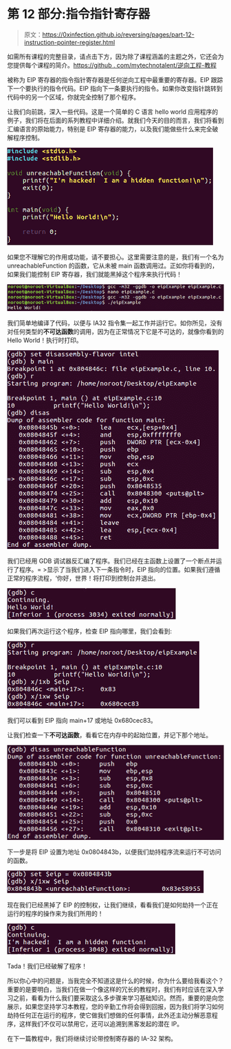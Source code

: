 # 第 12 部分:指令指针寄存器

> 原文：<https://0xinfection.github.io/reversing/pages/part-12-instruction-pointer-register.html>

如需所有课程的完整目录，请点击下方，因为除了课程涵盖的主题之外，它还会为您提供每个课程的简介。[https://github . com/mytechnotalent/逆向工程-教程](https://github.com/mytechnotalent/Reverse-Engineering-Tutorial)

被称为 EIP 寄存器的指令指针寄存器是任何逆向工程中最重要的寄存器。EIP 跟踪下一个要执行的指令代码。EIP 指向下一条要执行的指令。如果你改变指针跳转到代码中的另一个区域，你就完全控制了那个程序。

让我们向前跳，深入一些代码。这是一个简单的 C 语言 hello world 应用程序的例子，我们将在后面的系列教程中详细介绍。就我们今天的目的而言，我们将看到汇编语言的原始能力，特别是 EIP 寄存器的能力，以及我们能做些什么来完全破解程序控制。

![](img/6b29aaa3c4ad9d2456738ef1db146ed2.png)

如果您不理解它的作用或功能，请不要担心。这里需要注意的是，我们有一个名为 unreachableFunction 的函数，它从未被 main 函数调用过。正如你将看到的，如果我们能控制 EIP 寄存器，我们就能黑掉这个程序来执行代码！

![](img/307483fc718661153688a0d1ba782918.png)

我们简单地编译了代码，以便与 IA32 指令集一起工作并运行它。如你所见，没有对任何类型的**不可达函数**的调用，因为在正常情况下它是不可达的，就像你看到的 Hello World！执行时打印。

![](img/90d341010d87e8c6cfb3d1c86faa62a3.png)

我们已经用 GDB 调试器反汇编了程序。我们已经在主函数上设置了一个断点并运行了程序。= >显示了当我们进入下一条指令时，EIP 指向的位置。如果我们遵循正常的程序流程，‘你好，世界！将打印到控制台并退出。

![](img/3d92b354a4e7354b926caf602ecea836.png)

如果我们再次运行这个程序，检查 EIP 指向哪里，我们会看到:

![](img/355afa1320bb5cf3c93642f35d7c57f5.png)

我们可以看到 EIP 指向 main+17 或地址 0x680cec83。

让我们检查一下**不可达函数**，看看它在内存中的起始位置，并记下那个地址。

![](img/fe6f907087ac5286295ac7ed70ea2bcc.png)

下一步是将 EIP 设置为地址 0x0804843b，以便我们劫持程序流来运行不可访问的函数。

![](img/fe85cdc4110d08ac1d5152e8dfa59adb.png)

现在我们已经黑掉了 EIP 的控制权，让我们继续，看看我们是如何劫持一个正在运行的程序的操作来为我们所用的！

![](img/29e7361713821476e900e302a73b3a42.png)

Tada！我们已经破解了程序！

所以你心中的问题是，当我完全不知道这是什么的时候，你为什么要给我看这个？重要的是要明白，当我们在做一个像这样的冗长的教程时，我们有时应该在深入学习之前，看看为什么我们要采取这么多步骤来学习基础知识。然而，重要的是向您展示，如果您坚持学习本教程，您的辛勤工作将会得到回报，因为我们将学习如何劫持任何正在运行的程序，使它做我们想做的任何事情，此外还主动分解恶意程序，这样我们不仅可以禁用它，还可以追溯到黑客发起的潜在 IP。

在下一篇教程中，我们将继续讨论带控制寄存器的 IA-32 架构。